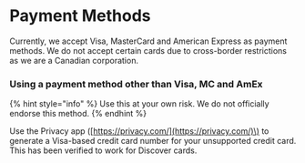 # Payment Methods

Currently, we accept Visa, MasterCard and American Express as payment methods. We do not accept certain cards due to cross-border restrictions as we are a Canadian corporation.

### Using a payment method other than Visa, MC and AmEx

{% hint style="info" %}
Use this at your own risk. We do not officially endorse this method.
{% endhint %}

Use the Privacy app \([https://privacy.com/](https://privacy.com/)\) to generate a Visa-based credit card number for your unsupported credit card. This has been verified to work for Discover cards.

